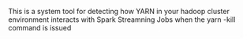 This is a system tool for detecting how YARN in your hadoop cluster environment interacts with Spark Streamning Jobs when the yarn -kill command is issued
